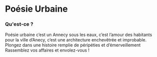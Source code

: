 # Poésie Urbaine
### Qu'est-ce ?
Poésie urbaine c’est un Annecy sous les eaux, 
c’est l’amour des habitants pour la ville d’Anecy,
c’est une architecture enchevêtrée et improbable.
Plongez dans une histoire remplie de péripéties et d’émerveillement
Rassemblez vos affaires et envolez-vous !
